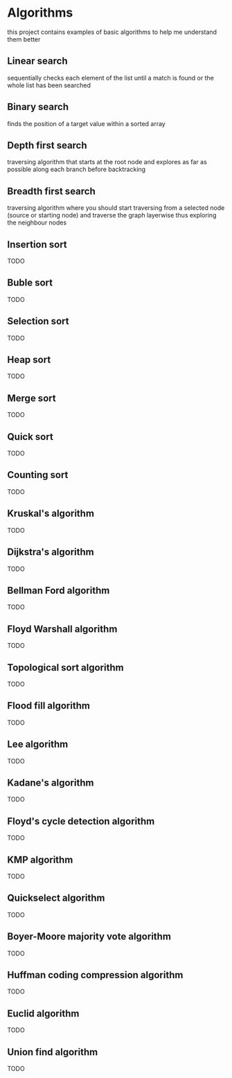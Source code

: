 # Algorithms
this project contains examples of basic algorithms to help me understand them better

## Linear search
sequentially checks each element of the list until a match is found or the whole list has been searched

## Binary search
finds the position of a target value within a sorted array

## Depth first search
traversing algorithm that starts at the root node and explores as far as possible along each branch before backtracking

## Breadth first search
traversing algorithm where you should start traversing from a selected node (source or starting node) and traverse the graph layerwise thus exploring the neighbour nodes

## Insertion sort
TODO

## Buble sort
TODO

## Selection sort
TODO

## Heap sort
TODO

## Merge sort
TODO

## Quick sort
TODO

## Counting sort
TODO

## Kruskal's algorithm
TODO

## Dijkstra's algorithm
TODO

## Bellman Ford algorithm
TODO

## Floyd Warshall algorithm
TODO

## Topological sort algorithm
TODO

## Flood fill algorithm
TODO

## Lee algorithm
TODO

## Kadane's algorithm
TODO

## Floyd's cycle detection algorithm
TODO

## KMP algorithm
TODO

## Quickselect algorithm
TODO

## Boyer-Moore majority vote algorithm
TODO

## Huffman coding compression algorithm
TODO

## Euclid algorithm
TODO

## Union find algorithm
TODO
